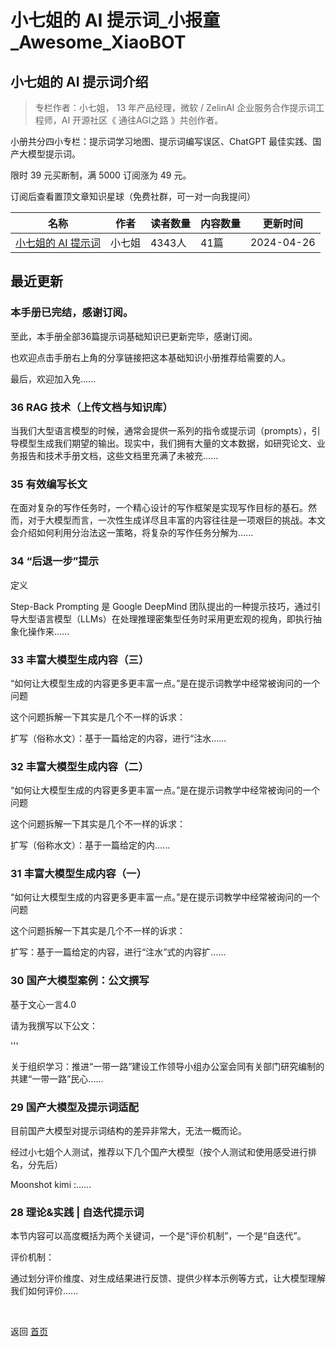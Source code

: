 # 小七姐的 AI 提示词_小报童_Awesome_XiaoBOT

## 小七姐的 AI 提示词介绍
> 专栏作者：小七姐， 13 年产品经理，微软 / ZelinAI 企业服务合作提示词工程师，AI 开源社区《 通往AGI之路 》共创作者。    
    
小册共分四小专栏：提示词学习地图、提示词编写误区、ChatGPT 最佳实践、国产大模型提示词。    
    
限时 39 元买断制，满 5000 订阅涨为 49 元。    
    
订阅后查看置顶文章知识星球（免费社群，可一对一向我提问）  
  


|名称|作者|读者数量|内容数量|更新时间|
|---|---|---|---|---|
|[小七姐的 AI 提示词](https://xiaobot.net/p/77prompt?refer=9c3f1c95-a052-465a-9902-f6d75080262a)|小七姐|4343人|41篇|2024-04-26|

## 最近更新
### 本手册已完结，感谢订阅。

至此，本手册全部36篇提示词基础知识已更新完毕，感谢订阅。

也欢迎点击手册右上角的分享链接把这本基础知识小册推荐给需要的人。

最后，欢迎加入免......

### 36 RAG 技术（上传文档与知识库）

当我们大型语言模型的时候，通常会提供一系列的指令或提示词（prompts），引导模型生成我们期望的输出。现实中，我们拥有大量的文本数据，如研究论文、业务报告和技术手册文档，这些文档里充满了未被充......

### 35 有效编写长文

在面对复杂的写作任务时，一个精心设计的写作框架是实现写作目标的基石。然而，对于大模型而言，一次性生成详尽且丰富的内容往往是一项艰巨的挑战。本文会介绍如何利用分治法这一策略，将复杂的写作任务分解为......

### 34 “后退一步”提示

定义

Step-Back Prompting 是 Google DeepMind
团队提出的一种提示技巧，通过引导大型语言模型（LLMs）在处理推理密集型任务时采用更宏观的视角，即执行抽象化操作来......

### 33 丰富大模型生成内容（三）

“如何让大模型生成的内容更多更丰富一点。”是在提示词教学中经常被询问的一个问题

这个问题拆解一下其实是几个不一样的诉求：

扩写（俗称水文）：基于一篇给定的内容，进行“注水......

### 32 丰富大模型生成内容（二）

“如何让大模型生成的内容更多更丰富一点。”是在提示词教学中经常被询问的一个问题

这个问题拆解一下其实是几个不一样的诉求：

扩写（俗称水文）：基于一篇给定的内......

### 31 丰富大模型生成内容（一）

“如何让大模型生成的内容更多更丰富一点。”是在提示词教学中经常被询问的一个问题

这个问题拆解一下其实是几个不一样的诉求：

扩写：基于一篇给定的内容，进行“注水”式的内容扩......

### 30 国产大模型案例：公文撰写

基于文心一言4.0

请为我撰写以下公文：

'''

关于组织学习：推进“一带一路”建设工作领导小组办公室会同有关部门研究编制的共建“一带一路”民心......

### 29 国产大模型及提示词适配

目前国产大模型对提示词结构的差异非常大，无法一概而论。

经过小七姐个人测试，推荐以下几个国产大模型（按个人测试和使用感受进行排名，分先后）

Moonshot kimi :......

### 28 理论&实践 | 自迭代提示词

本节内容可以高度概括为两个关键词，一个是“评价机制”，一个是“自迭代”。

评价机制：

通过划分评价维度、对生成结果进行反馈、提供少样本示例等方式，让大模型理解我们如何评价......


<a href="https://github.com/Reno9527/awesome-xiaobot" style="color: white; text-decoration: none;">awesome-xiaobot</a>

返回 [首页](../README.md)
